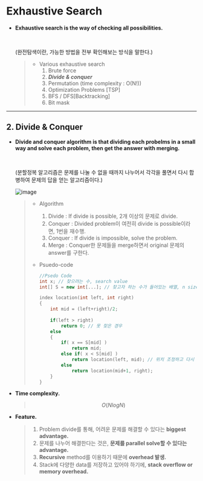 # Exhaustive Search

- **Exhaustive search is the way of checking all possibilities.**

  <br>

  (완전탐색이란, 가능한 방법을 전부 확인해보는 방식을 말한다.)

  > - Various exhaustive search
  >   1. Brute force
  >   2. ***Divide & conquer***
  >   3. Permutation (time complexity : O(N!))
  >   4. Optimization Problems [TSP]
  >   5. BFS / DFS[Backtracking]
  >   6. Bit mask

------

## 2. Divide & Conquer

- **Divide and conquer algorithm is that dividing each probelms in a small way and solve each problem, then get the answer with merging.**

  <br>

  (분할정복 알고리즘은 문제를 나눌 수 없을 때까지 나누어서 각각을 풀면서 다시 합병하여 문제의 답을 얻는 알고리즘이다.)

  ![image](https://user-images.githubusercontent.com/23169707/50630760-57d2a380-0f85-11e9-8390-809da17b1d59.png)

  > - Algorithm
  >
  >   1. Divide : If divide is possible, 2개 이상의 문제로 divide.
  >   2. Conquer : Divided problem이 여전히 divide is possible이라면, 1번을 재수행.
  >   3. Conquer : If divide is impossible, solve the problem.
  >   4. Merge : Conquer한 문제들을 merge하면서 original 문제의 answer를 구한다.
  >
  > - Psuedo-code
  >
  >   ```c++
  >   //Psedo Code 
  >   int x; // 찾으려는 수, search value 
  >   int[] S = new int[...]; // 찾고자 하는 수가 들어있는 배열, n size array 
  >   
  >   index location(int left, int right)
  >   { 
  >       int mid = (left+right)/2; 
  >       
  >       if(left > right) 
  >           return 0; // 못 찾은 경우 
  >       else
  >       {  
  >           if( x == S[mid] ) 
  >               return mid; 
  >           else if( x < S[mid] ) 
  >               return location(left, mid); // 위치 조정하고 다시 호출 
  >           else 
  >               return location(mid+1, right); 
  >       }
  >   }
  >   
  >   ```

- **Time complexity.**

  > $$
  > O(NlogN)
  > $$
  >

- **Feature.**

  > 1. Problem divide를 통해, 어려운 문제를 해결할 수 있다는 **biggest advantage.**
  > 2. 문제를 나누어 해결한다는 것은, **문제를 parallel solve할 수 있다는 advantage.**
  > 3. **Recursive** method를 이용하기 때문에 **overhead 발생.**
  > 4. Stack에 다양한 data를 저장하고 있어야 하기에, **stack overflow or memory overhead.** 
